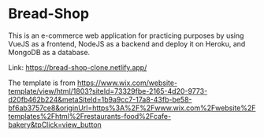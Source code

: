 # Bread-Shop
This is an e-commerce web application for practicing purposes by using VueJS as a frontend, NodeJS as a backend and deploy it on Heroku, and MongoDB as a database. <br>

Link: https://bread-shop-clone.netlify.app/

The template is from https://www.wix.com/website-template/view/html/1803?siteId=73329fbe-2165-4d20-9773-d20fb462b224&metaSiteId=1b9a9cc7-17a8-43fb-be58-bf6ab3757ce8&originUrl=https%3A%2F%2Fwww.wix.com%2Fwebsite%2Ftemplates%2Fhtml%2Frestaurants-food%2Fcafe-bakery&tpClick=view_button
